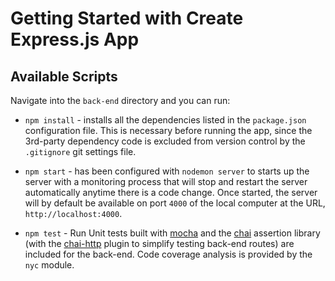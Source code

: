 # Getting Started with Create Express.js App

## Available Scripts

Navigate into the `back-end` directory and you can run:

-   `npm install` - installs all the dependencies listed in the `package.json` configuration file.
    This is necessary before running the app, since the 3rd-party dependency code is excluded from version control by the `.gitignore` git settings file.

-   `npm start` - has been configured with `nodemon server` to starts up the server with a monitoring process that will stop and restart the server automatically anytime there is a code change.
    Once started, the server will by default be available on port `4000` of the local computer at the URL, `http://localhost:4000`.

-   `npm test` - Run Unit tests built with [mocha](https://mochajs.org/) and the [chai](https://www.chaijs.com/) assertion library (with the [chai-http](https://www.chaijs.com/plugins/chai-http/) plugin to simplify testing back-end routes) are included for the back-end. Code coverage analysis is provided by the `nyc` module.
